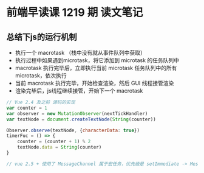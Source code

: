 # 前端早读课 1219 期 读文笔记

## 总结下js的运行机制

- 执行一个 macrotask （栈中没有就从事件队列中获取）
- 执行过程中如果遇到microtask，将它添加到 microtask 的任务队列中
- macrotask 执行完毕后，立即执行当前 microtask 任务队列中的所有 microtask，依次执行
- 当前 macrotask 执行完毕，开始检查渲染，然后 GUI 线程接管渲染
- 渲染完毕后，js线程继续接管，开始下一个 macrotask

```js
// Vue 2.4 及之前 源码的实现
var counter = 1
var observer = new MutationObserver(nextTickHandler)
var textNode = document.createTextNode(String(counter))

Observer.observe(textNode, {characterData: true})
timerFuc = () => {
    counter = (counter + 1) % 2
    textNode.data = String(counter)
}

// vue 2.5 + 使用了 MessageChannel 属于宏任务，优先级是 setImmediate -> MessageChannel -> setTimeout
```